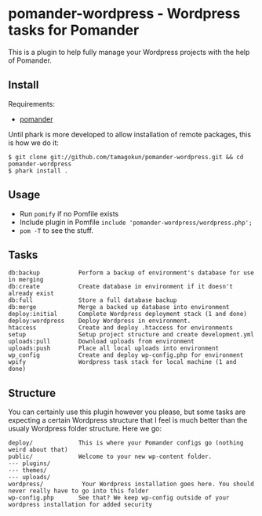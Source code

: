 pomander-wordpress - Wordpress tasks for Pomander
=================================================

This is a plugin to help fully manage your Wordpress projects
with the help of Pomander.

Install
-------

Requirements:

- [pomander](https://github.com/tamagokun/pomander)

Until phark is more developed to allow installation of remote packages, this is how we do it:

    $ git clone git://github.com/tamagokun/pomander-wordpress.git && cd pomander-wordpress
    $ phark install .

Usage
-----

* Run `pomify` if no Pomfile exists
* Include plugin in Pomfile `include 'pomander-wordpress/wordpress.php';`
* `pom -T` to see the stuff.

Tasks
-----

```
db:backup           Perform a backup of environment's database for use in merging
db:create           Create database in environment if it doesn't already exist
db:full             Store a full database backup
db:merge            Merge a backed up database into environment
deploy:initial      Complete Wordpress deployment stack (1 and done)
deploy:wordpress    Deploy Wordpress in environment.
htaccess            Create and deploy .htaccess for environments
setup               Setup project structure and create development.yml
uploads:pull        Download uploads from environment
uploads:push        Place all local uploads into environment
wp_config           Create and deploy wp-config.php for environment
wpify               Wordpress task stack for local machine (1 and done)
```

Structure
---------

You can certainly use this plugin however you please, but some tasks are
expecting a certain Wordpress structure that I feel is much better than
the usualy Wordpress folder structure. Here we go:

```
deploy/             This is where your Pomander configs go (nothing weird about that)
public/             Welcome to your new wp-content folder.
--- plugins/
--- themes/
--- uploads/
wordpress/           Your Wordpress installation goes here. You should never really have to go into this folder
wp-config.php       See that? We keep wp-config outside of your wordpress installation for added security
```
